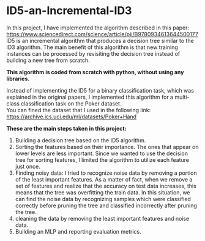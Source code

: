 # ID5-an-Incremental-ID3

In this project, I have implemented the algorithm described in this paper: https://www.sciencedirect.com/science/article/pii/B9780934613644500177</br>
ID5 is an incremental algorithm that produces a decision tree similar to the ID3 algorithm. The main benefit of this algorithm is that new training instances can be processed by revisiting the decision tree instead of building a new tree from scratch.</br>

**This algorithm is coded from scratch with python, without using any libraries.**

Instead of implementing the ID5 for a binary classification task, which was explained in the original papers, I implemented this algorithm for a multi-class classification task on the Poker dataset.</br>
You can fined the dataset that I used in the following link: https://archive.ics.uci.edu/ml/datasets/Poker+Hand </br>

**These are the main steps taken in this project:**
1. Building a decision tree based on the ID5 algorithm.
2. Sorting the features based on their importance. The ones that appear on lower levels are less important. Since we wanted to use the decision tree for sorting features, I limited the algorithm to utilize each feature just once. 
3. Finding noisy data: I tried to recognize noise data by removing a portion of the least important features. As a matter of fact, when we remove a set of features and realize that the accuracy on test data increases, this means that the tree was overfitting the train data. In this situation, we can find the noise data by recognizing samples which were classified correctly before pruning the tree and classified incorrectly after pruning the tree.
4. cleaning the data by removing the least important features and noise data.
5. Building an MLP and reporting evaluation metrics.
